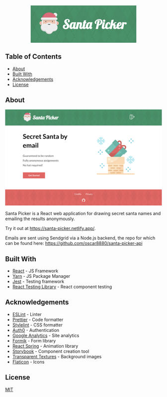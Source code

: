 <p align="center">
  <a href="https://github.com/oscar8880/santa-picker-app">
  <img src="./images/logo.png" alt="Logo" height="120">
  </a>
</p>

## Table of Contents

- [About](#about)
- [Built With](#built-with)
- [Acknowledgements](#acknowledgements)
- [License](#license)

## About

![Screenshot](images/screenshot.png?raw=true)

Santa Picker is a React web application for drawing secret santa names and emailing the results anonymously.

Try it out at https://santa-picker.netlify.app/.

Emails are sent using Sendgrid via a Node.js backend, the repo for which can be found here: https://github.com/oscar8880/santa-picker-api

## Built With

- [React](https://reactjs.org/) - JS Framework
- [Yarn](https://yarnpkg.com/) - JS Package Manager
- [Jest](https://jestjs.io/) - Testing framework
- [React Testing Library](https://testing-library.com/) - React component testing

## Acknowledgements

- [ESLint](https://eslint.org/) - Linter
- [Prettier](https://prettier.io/) - Code formatter
- [Stylelint](https://stylelint.io/) - CSS formatter
- [Auth0](https://auth0.com/) - Authentication
- [Google Analytics](https://analytics.google.com/analytics/web/) - Site analytics
- [Formik](https://formik.org/) - Form library
- [React Spring](https://www.react-spring.io/) - Animation library
- [Storybook](https://storybook.js.org/) - Component creation tool
- [Transparent Textures](https://www.transparenttextures.com) - Background images
- [Flaticon](www.flaticon.com) - Icons

## License

[MIT](https://choosealicense.com/licenses/mit/)
